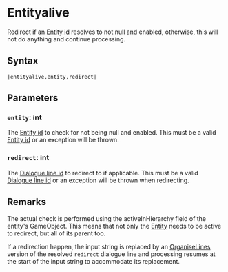 # Entityalive

Redirect if an [Entity id](../Entity%20id.md) resolves to not null and enabled, otherwise, this will not do anything and continue processing.

## Syntax

````
|entityalive,entity,redirect|
````

## Parameters

### `entity`: int

The [Entity id](../Entity%20id.md) to check for not being null and enabled. This must be a valid [Entity id](../Entity%20id.md) or an exception will be thrown.

### `redirect`: int

The [Dialogue line id](../Dialogue%20line%20id.md) to redirect to if applicable. This must be a valid [Dialogue line id](../Dialogue%20line%20id.md) or an exception will be thrown when redirecting.

## Remarks

The actual check is performed using the activeInHierarchy field of the entity's GameObject. This means that not only the [Entity](../../../Data%20format/Entity.md) needs to be active to redirect, but all of its parent too.

If a redirection happen, the input string is replaced by an [OrganiseLines](../../Related%20Systems/Automatic%20Line%20Breaks/OrganiseLines.md) version of the resolved `redirect` dialogue line and processing resumes at the start of the input string to accommodate its replacement.
